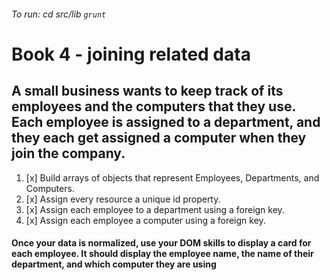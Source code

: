 ###### To run:  cd src/lib ```grunt```

# Book 4 - joining related data

## A small business wants to keep track of its employees and the computers that they use. Each employee is assigned to a department, and they each get assigned a computer when they join the company.

1. [x] Build arrays of objects that represent Employees, Departments, and Computers.
1. [x] Assign every resource a unique id property.
1. [x] Assign each employee to a department using a foreign key.
1. [x] Assign each employee a computer using a foreign key.

#### Once your data is normalized, use your DOM skills to display a card for each employee. It should display the employee name, the name of their department, and which computer they are using
